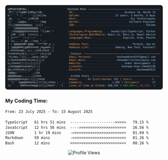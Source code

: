 <a href="https://github.com/HashaamKhan19/HashaamKhan19">
  <picture>
    <source media="(prefers-color-scheme: dark)" srcset="https://raw.githubusercontent.com/HashaamKhan19/HashaamKhan19/main/dark_mode.svg">
    <img alt="Hashaam Khan's GitHub Profile README" src="https://raw.githubusercontent.com/HashaamKhan19/HashaamKhan19/main/dark_mode.svg">
  </picture>
</a>

<h3>My Coding Time:</h1>
<!--START_SECTION:waka-->

```txt
From: 23 July 2025 - To: 15 August 2025

TypeScript   61 hrs 51 mins  -------------------->>>>>   79.15 %
JavaScript   12 hrs 56 mins  ---->>>>>>>>>>>>>>>>>>>>>   16.56 %
JSON         1 hr 19 mins    ->>>>>>>>>>>>>>>>>>>>>>>>   01.69 %
Markdown     59 mins         ->>>>>>>>>>>>>>>>>>>>>>>>   01.26 %
Bash         12 mins         >>>>>>>>>>>>>>>>>>>>>>>>>   00.26 %
```

<!--END_SECTION:waka-->

<p align="center">
  <img src="https://komarev.com/ghpvc/?username=HashaamKhan19&color=grey&style=for-the-badge&abbreviated=true" alt="Profile Views"/>
</p>
